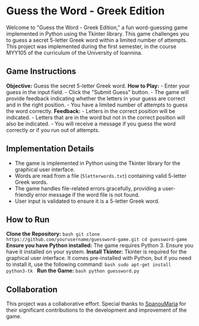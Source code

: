 # Guess the Word - Greek Edition

Welcome to "Guess the Word - Greek Edition," a fun word-guessing game implemented in Python using the Tkinter library. This game challenges you to guess a secret 5-letter Greek word within a limited number of attempts. This project was implemented during the first semester, in the course MYY105 of the curriculum of the University of Ioannina.


## Game Instructions
**Objective:** Guess the secret 5-letter Greek word.
**How to Play:**
    - Enter your guess in the input field.
    - Click the "Submit Guess" button.
    - The game will provide feedback indicating whether the letters in your guess are correct and in the right position.
    - You have a limited number of attempts to guess the word correctly.
**Feedback:**
    - Letters in the correct position will be indicated.
    - Letters that are in the word but not in the correct position will also be indicated.
    - You will receive a message if you guess the word correctly or if you run out of attempts.


## Implementation Details
- The game is implemented in Python using the Tkinter library for the graphical user interface.
- Words are read from a file (`5letterwords.txt`) containing valid 5-letter Greek words.
- The game handles file-related errors gracefully, providing a user-friendly error message if the word file is not found.
- User input is validated to ensure it is a 5-letter Greek word.


## How to Run
**Clone the Repository:**
    ```bash
    git clone https://github.com/yourusername/guessword-game.git
    cd guessword-game
    ```
**Ensure you have Python installed:** The game requires Python 3. Ensure you have it installed on your system.
**Install Tkinter:** Tkinter is required for the graphical user interface. It comes pre-installed with Python, but if you need to install it, use the following command:
    ```bash
    sudo apt-get install python3-tk
    ```
**Run the Game:**
    ```bash
    python guessword.py
    ```


## Collaboration
This project was a collaborative effort. Special thanks to [SpanouMaria](https://github.com/SpanouMaria) for their significant contributions to the development and improvement of the game.
